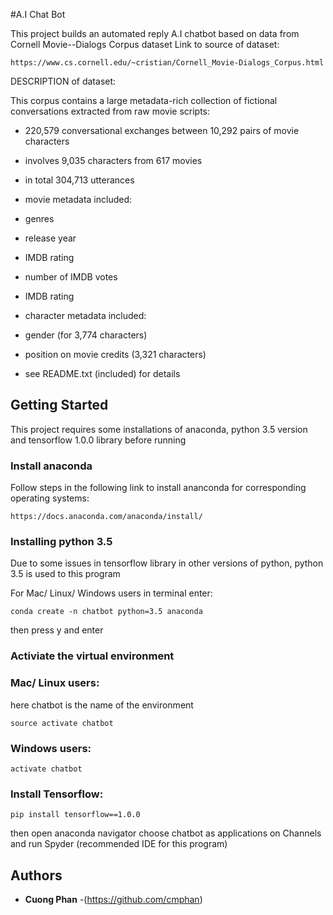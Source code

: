 #A.I Chat Bot

This project builds an automated reply A.I chatbot based on data from Cornell Movie--Dialogs Corpus dataset
Link to source of dataset: 
```
https://www.cs.cornell.edu/~cristian/Cornell_Movie-Dialogs_Corpus.html
```

DESCRIPTION of dataset: 


This corpus contains a large metadata-rich collection of fictional conversations extracted from raw movie scripts:



- 220,579 conversational exchanges between 10,292 pairs of movie characters

- involves 9,035 characters from 617 movies

- in total 304,713 utterances

- movie metadata included:

- genres

- release year

- IMDB rating

- number of IMDB votes

- IMDB rating

- character metadata included:

- gender (for 3,774 characters)

- position on movie credits (3,321 characters)

- see README.txt (included) for details

## Getting Started

This project requires some installations of anaconda, python 3.5 version and tensorflow 1.0.0 library before running 

### Install anaconda 

Follow steps in the following link to install ananconda for corresponding operating systems: 

```
https://docs.anaconda.com/anaconda/install/
```

### Installing python 3.5 

Due to some issues in tensorflow library in other versions of python, python 3.5 is used to this program

For Mac/ Linux/ Windows users in terminal enter: 

```
conda create -n chatbot python=3.5 anaconda 
```

then press y and enter


### Activiate the virtual environment


### Mac/ Linux users: 

here chatbot is the name of the environment

```
source activate chatbot 
```

### Windows users: 


```
activate chatbot 
```

### Install Tensorflow: 
```
pip install tensorflow==1.0.0 
```
then open anaconda navigator choose chatbot as applications on Channels and run Spyder (recommended IDE for this program)

## Authors

* **Cuong Phan**  -(https://github.com/cmphan)



